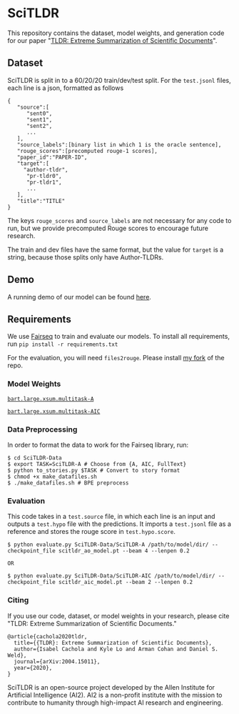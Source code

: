 # SciTLDR

This repository contains the dataset, model weights, and generation code for our paper "[TLDR: Extreme Summarization of Scientific Documents](https://arxiv.org/abs/2004.15011)". 

## Dataset
SciTLDR is split in to a 60/20/20 train/dev/test split. For the `test.jsonl` files, each line is a json, formatted as follows

```
{
   "source":[
      "sent0",
      "sent1",
      "sent2",
      ...
   ],
   "source_labels":[binary list in which 1 is the oracle sentence],
   "rouge_scores":[precomputed rouge-1 scores],
   "paper_id":"PAPER-ID",
   "target":[
     "author-tldr",
      "pr-tldr0",
      "pr-tldr1",
      ... 
   ],
   "title":"TITLE"
}
```
The keys `rouge_scores` and `source_labels` are not necessary for any code to run, but we provide precomputed Rouge scores to encourage future research. 

The train and dev files have the same format, but the value for `target` is a string, because those splits only have Author-TLDRs.

## Demo
A running demo of our model can be found [here](https://scitldr.apps.allenai.org).

## Requirements
We use [Fairseq](https://fairseq.readthedocs.io) to train and evaluate our models. To install all requirements, run `pip install -r requirements.txt`

For the evaluation, you will need `files2rouge`. 
Please install [my fork](https://github.com/isabelcachola/files2rouge) of the repo.

### Model Weights
[`bart.large.xsum.multitask-A`](https://storage.cloud.google.com/skiff-models/scitldr/ao_model.pt)

[`bart.large.xsum.multitask-AIC`](https://storage.cloud.google.com/skiff-models/scitldr/aic_model.pt)

### Data Preprocessing
In order to format the data to work for the Fairseq library, run:
```
$ cd SciTLDR-Data
$ export TASK=SciTLDR-A # Choose from {A, AIC, FullText}
$ python to_stories.py $TASK # Convert to story format
$ chmod +x make_datafiles.sh
$ ./make_datafiles.sh # BPE preprocess
```

### Evaluation
This code takes in a `test.source` file, in which each line is an input and outputs a `test.hypo` file with the predictions. It imports a `test.jsonl` file as a reference and stores the rouge score in `test.hypo.score`.
```
$ python evaluate.py SciTLDR-Data/SciTLDR-A /path/to/model/dir/ --checkpoint_file scitldr_ao_model.pt --beam 4 --lenpen 0.2

OR

$ python evaluate.py SciTLDR-Data/SciTLDR-AIC /path/to/model/dir/ --checkpoint_file scitldr_aic_model.pt --beam 2 --lenpen 0.2 
```

### Citing
If you use our code, dataset, or model weights in your research, please cite "TLDR: Extreme Summarization of Scientific Documents."


```
@article{cachola2020tldr,
  title={{TLDR}: Extreme Summarization of Scientific Documents},
  author={Isabel Cachola and Kyle Lo and Arman Cohan and Daniel S. Weld},
  journal={arXiv:2004.15011},
  year={2020},
}
```

SciTLDR is an open-source project developed by the Allen Institute for Artificial Intelligence (AI2). AI2 is a non-profit institute with the mission to contribute to humanity through high-impact AI research and engineering.
